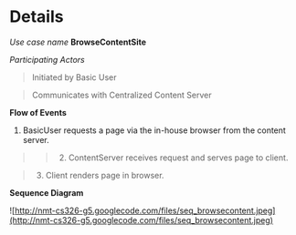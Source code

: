 # Details #

_Use case name_  **BrowseContentSite**

_Participating Actors_

> Initiated by Basic User

> Communicates with Centralized Content Server

**Flow of Events**

  1. BasicUser requests a page via the in-house browser from the content server.
> > 2. ContentServer receives request and serves page to client.

> 3. Client renders page in browser.

**Sequence Diagram**

![http://nmt-cs326-g5.googlecode.com/files/seq_browsecontent.jpeg](http://nmt-cs326-g5.googlecode.com/files/seq_browsecontent.jpeg)